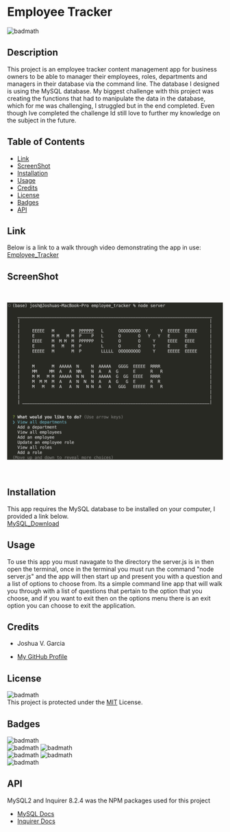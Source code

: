 # Employee Tracker

![badmath](https://img.shields.io/badge/License-MIT-yellow)<br>

## Description

This project is an employee tracker content management app for business owners to be able to manager their employees, roles, departments and managers in their database via the command line. The database I designed is using the MySQL database. My biggest challenge with this project was creating the functions that had to manipulate the data in the database, which for me was challenging, I struggled but in the end completed. Even though Ive completed the challenge Id still love to further my knowledge on the subject in the future.

## Table of Contents

- [Link](#link)
- [ScreenShot](#screenshot)
- [Installation](#installation)
- [Usage](#usage)
- [Credits](#credits)
- [License](#license)
- [Badges](#badges)
- [API](#api)

## Link

Below is a link to a walk through video demonstrating the app in use:<br>
[Employee_Tracker](https://drive.google.com/file/d/19NN1wV88RTxYi4U2FR6Hnq_ky4EVGg6K/view)

## ScreenShot

<br>

![App_Screenshot](./assets/appScreenshot.png)

<br>

## Installation

This app requires the MySQL database to be installed on your computer, I provided a link below.<br>
[MySQL_Download](https://dev.mysql.com/downloads/mysql/)

## Usage

To use this app you must navagate to the directory the server.js is in then open the terminal, once in the terminal you must run the command "node server.js" and the app will then start up and present you with a question and a list of options to choose from. Its a simple command line app that will walk you through with a list of questions that pertain to the option that you choose, and if you want to exit then on the options menu there is an exit option you can choose to exit the application.

## Credits

- Joshua V. Garcia

- [My GitHub Profile](https://github.com/garciajv86)

## License

![badmath](https://img.shields.io/badge/License-MIT-yellow)<br>
This project is protected under the [MIT](https://choosealicense.com/licenses/mit/) License.

## Badges

![badmath](https://img.shields.io/badge/-JAVASCRIPT-blue)<br>
![badmath](https://img.shields.io/badge/-Node.JS-brightgreen)
![badmath](https://img.shields.io/badge/-NPM-success)<br>
![badmath](https://img.shields.io/badge/-Inquirer-success)
![badmath](https://img.shields.io/badge/-MySQL2-success)<br>
![badmath](https://img.shields.io/badge/-MySQL-blue)

## API

MySQL2 and Inquirer 8.2.4 was the NPM packages used for this project

- [MySQL Docs](https://www.npmjs.com/package/mysql2#installation)
- [Inquirer Docs](https://www.npmjs.com/package/inquirer)
